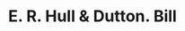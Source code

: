 ---
doi: 10.7916/D8Q541QM
date_other: '1890'
date_other_textual: 1890-1899
form: printed ephemera
genre:
- Invoices
name:
- E. R. Hull & Dutton
object_in_context_url: https://biggert.cul.columbia.edu/items/view/ave_biggert_01281
subject_hierarchical_geographic:
- Cleveland, Ohio, United States
subject_name:
- E. R. Hull & Dutton
title: E. R. Hull & Dutton. Bill
sort_title: E. R. Hull & Dutton. Bill
call_number: ave_biggert_01281
coordinates:
- 41.48222222222223,-81.66972222222223
pid: ave_biggert_01281
identifiers: ave_biggert_01281
thumbnail: https://derivativo-2.library.columbia.edu/iiif/2/ldpd:343262/full/!256,256/0/native.jpg
permalink: "/biggert/ave_biggert_01281/"
layout: iiif-image-page
---